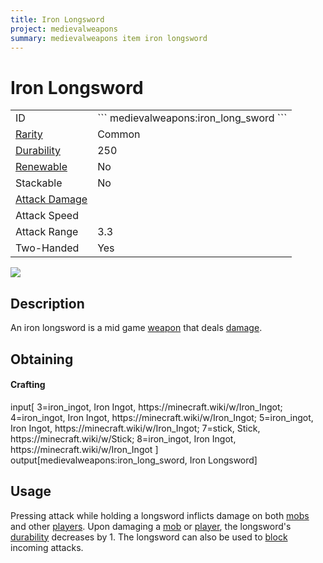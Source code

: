 ```yaml
---
title: Iron Longsword
project: medievalweapons
summary: medievalweapons item iron longsword
---
```

# Iron Longsword
<div class="main_table">
<div class="left_main_table">
<table class="left_table">
    <tbody>
        <tr>
            <td class="first-column">ID</td>
            <td class="second-column">
            ```
            medievalweapons:iron_long_sword
            ```
            </td>
        </tr>
        <tr id="linear-top">
            <td class="first-column"><a href="https://minecraft.wiki/w/Rarity" target="_blank">Rarity</a></td>
            <td class="second-column">Common</td>
        </tr>
        <tr id="linear-top">
            <td class="first-column"><a href="https://minecraft.wiki/w/Durability" target="_blank">Durability</a></td>
            <td class="second-column">250</td>
        </tr>
        <tr id="linear-top">
            <td class="first-column"><a href="https://minecraft.wiki/w/Renewable_resource" target="_blank">Renewable</a></td>
            <td class="second-column">No</td>
        </tr>
        <tr id="linear-top">
            <td class="first-column">Stackable</td>
            <td class="second-column">No</td>
        </tr>
        <tr id="linear-top">
            <td class="first-column"><a href="https://minecraft.wiki/w/Damage" target="_blank">Attack Damage</a></td>
            <td class="second-column icon-element" icon-count="9" icon-id="melee" icon-exclusive></td>
        </tr>
        <tr id="linear-top">
            <td class="first-column">Attack Speed</td>
            <td class="second-column icon-element" icon-count="1" icon-id="melee_speed" icon-exclusive></td>
        </tr>
        <tr id="linear-top">
            <td class="first-column">Attack Range</td>
            <td class="second-column">3.3</td>
        </tr>
        <tr id="linear-top">
            <td class="first-column">Two-Handed</td>
            <td class="second-column">Yes</td>
        </tr>
    </tbody>
</table>
</div>
    <img src="/wiki/assets/medievalweapons/items/iron_long_sword.png" loading="lazy" class="right_img_table"/>
</div>

## Description
An iron longsword is a mid game [weapon](https://minecraft.wiki/w/Weapon) that deals [damage](https://minecraft.wiki/w/Damage).

## Obtaining
#### Crafting
<div id="crafting-table">
<div class="crafting-element" crafting-type="vanilla_crafting">
input[
    3=iron_ingot, Iron Ingot, https://minecraft.wiki/w/Iron_Ingot;
    4=iron_ingot, Iron Ingot, https://minecraft.wiki/w/Iron_Ingot;
    5=iron_ingot, Iron Ingot, https://minecraft.wiki/w/Iron_Ingot;
    7=stick, Stick, https://minecraft.wiki/w/Stick;
    8=iron_ingot, Iron Ingot, https://minecraft.wiki/w/Iron_Ingot
]
output[medievalweapons:iron_long_sword, Iron Longsword]
</div>
</div>

## Usage
Pressing attack while holding a longsword inflicts damage on both [mobs](https://minecraft.wiki/w/Mob) and other [players](https://minecraft.wiki/w/Player). Upon damaging a [mob](https://minecraft.wiki/w/Mob) or [player](https://minecraft.wiki/w/Player), the longsword's [durability](https://minecraft.wiki/w/Durability) decreases by 1. The longsword can also be used to [block](https://minecraft.wiki/w/Blocking) incoming attacks.
